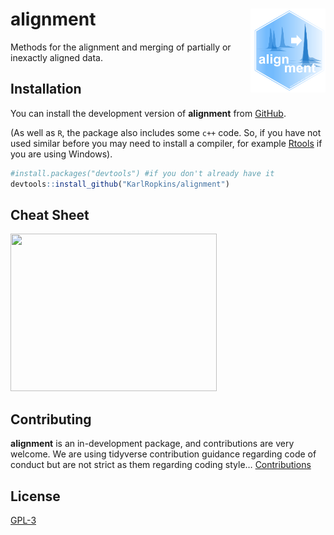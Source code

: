 
<!-- README.md is generated from README.Rmd. Please edit that file -->

# alignment <img src="man/figures/logo.png" align="right" alt="" width="120" />

<!-- badges: start -->
<!-- badges: end -->

Methods for the alignment and merging of partially or inexactly aligned
data.

## Installation

You can install the development version of **alignment** from
[GitHub](https://github.com/).

(As well as `R`, the package also includes some `c++` code. So, if you
have not used similar before you may need to install a compiler, for
example [Rtools](https://cran.r-project.org/bin/windows/Rtools/) if you
are using Windows).

``` r
#install.packages("devtools") #if you don't already have it
devtools::install_github("KarlRopkins/alignment")
```

## Cheat Sheet

<a href="reference/figures/alignment_cheatsheet.pdf"><img src="reference/figures/align_cheatsheet_thumb.png" width="330" height="252"/></a>

## Contributing

**alignment** is an in-development package, and contributions are very
welcome. We are using tidyverse contribution guidance regarding code of
conduct but are not strict as them regarding coding style…
[Contributions](https://karlropkins.github.io/alignment/CONTRIBUTING.html)

## License

[GPL-3](https://karlropkins.github.io/alignment/LICENSE.html)
